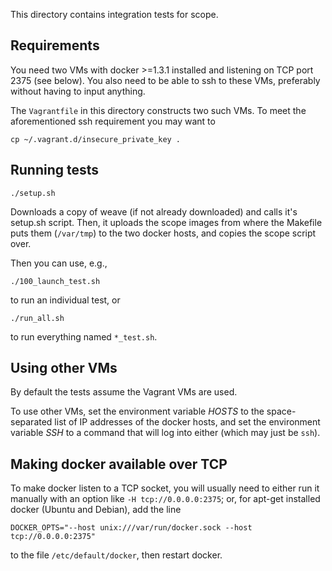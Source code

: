 This directory contains integration tests for scope.

## Requirements

You need two VMs with docker >=1.3.1 installed and listening on TCP
port 2375 (see below). You also need to be able to ssh to these VMs,
preferably without having to input anything.

The `Vagrantfile` in this directory constructs two such VMs. To meet
the aforementioned ssh requirement you may want to

    cp ~/.vagrant.d/insecure_private_key .

## Running tests

    ./setup.sh

Downloads a copy of weave (if not already downloaded) and calls it's
setup.sh script. Then, it uploads the scope images from where the
Makefile puts them (`/var/tmp`) to the two docker hosts, and copies
the scope script over.

Then you can use, e.g.,

    ./100_launch_test.sh

to run an individual test, or

    ./run_all.sh

to run everything named `*_test.sh`.

## Using other VMs

By default the tests assume the Vagrant VMs are used.

To use other VMs, set the environment variable <var>HOSTS</var> to the
space-separated list of IP addresses of the docker hosts, and set the
environment variable <var>SSH</var> to a command that will log into
either (which may just be `ssh`).

## Making docker available over TCP

To make docker listen to a TCP socket, you will usually need to either
run it manually with an option like `-H tcp://0.0.0.0:2375`; or, for
apt-get installed docker (Ubuntu and Debian), add the line

```
DOCKER_OPTS="--host unix:///var/run/docker.sock --host tcp://0.0.0.0:2375"
```

to the file `/etc/default/docker`, then restart docker.
